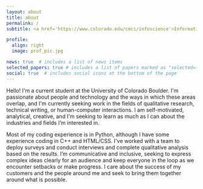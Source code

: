 ```yaml
---
layout: about
title: about
permalink: /
subtitle: <a href='https://www.colorado.edu/cmci/infoscience'>Information Science</a>. Senior.

profile:
  align: right
  image: prof_pic.jpg

news: true  # includes a list of news items
selected_papers: true # includes a list of papers marked as "selected={true}"
social: true  # includes social icons at the bottom of the page
---
```


Hello! I'm a current student at the University of Colorado Boulder. I'm passionate about people and technology and the ways in which these areas overlap, and I'm currently seeking work in the fields of qualitative research, technical writing, or human-computer interactions. I am self-motivated, analytical, creative, and I'm seeking to learn as much as I can about the industries and fields I’m interested in.

Most of my coding experience is in Python, although I have some experience coding in C++ and HTML/CSS. I've worked with a team to deploy surveys and conduct interviews and complete qualitative analysis based on the results. I’m communicative and inclusive, seeking to express complex ideas clearly for an audience and keep everyone in the loop as we encounter setbacks or make progress. I care about the success of my customers and the people around me and seek to bring them together around what is possible.
